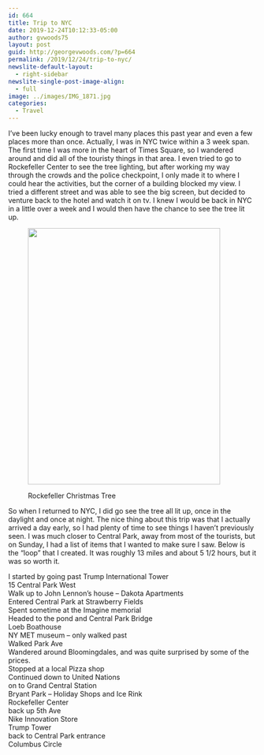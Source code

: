 ```yaml
---
id: 664
title: Trip to NYC
date: 2019-12-24T10:12:33-05:00
author: gvwoods75
layout: post
guid: http://georgevwoods.com/?p=664
permalink: /2019/12/24/trip-to-nyc/
newslite-default-layout:
  - right-sidebar
newslite-single-post-image-align:
  - full
image: ../images/IMG_1871.jpg
categories:
  - Travel
---
```

I&#8217;ve been lucky enough to travel many places this past year and even a few places more than once. Actually, I was in NYC twice within a 3 week span. The first time I was more in the heart of Times Square, so I wandered around and did all of the touristy things in that area. I even tried to go to Rockefeller Center to see the tree lighting, but after working my way through the crowds and the police checkpoint, I only made it to where I could hear the activities, but the corner of a building blocked my view. I tried a different street and was able to see the big screen, but decided to venture back to the hotel and watch it on tv. I knew I would be back in NYC in a little over a week and I would then have the chance to see the tree lit up. <figure class="wp-block-image size-large is-resized">

<img loading="lazy" src="http://georgevwoods.com/wp-content/uploads/2019/12/IMG_2011-rotated.jpg" alt="" class="wp-image-665" width="390" height="520" srcset="http://georgevwoods.com/wp-content/uploads/2019/12/IMG_2011-rotated.jpg 480w, http://georgevwoods.com/wp-content/uploads/2019/12/IMG_2011-225x300.jpg 225w" sizes="(max-width: 390px) 100vw, 390px" /> <figcaption>Rockefeller Christmas Tree</figcaption></figure> 

So when I returned to NYC, I did go see the tree all lit up, once in the daylight and once at night. The nice thing about this trip was that I actually arrived a day early, so I had plenty of time to see things I haven&#8217;t previously seen. I was much closer to Central Park, away from most of the tourists, but on Sunday, I had a list of items that I wanted to make sure I saw. Below is the &#8220;loop&#8221; that I created. It was roughly 13 miles and about 5 1/2 hours, but it was so worth it.  
  


I started by going past Trump International Tower  
15 Central Park West  
Walk up to John Lennon&#8217;s house &#8211; Dakota Apartments  
Entered Central Park at Strawberry Fields  
Spent sometime at the Imagine&nbsp;memorial  
Headed to the pond and Central Park Bridge  
Loeb Boathouse  
NY MET museum &#8211;&nbsp;only walked past  
Walked Park Ave  
Wandered around Bloomingdales, and was quite surprised by some of the prices.  
Stopped at a local Pizza shop  
Continued down to United Nations  
on to Grand Central Station  
Bryant Park &#8211; Holiday Shops and Ice Rink  
Rockefeller Center  
back up 5th Ave  
Nike Innovation Store  
Trump Tower  
back to Central Park entrance  
Columbus Circle
